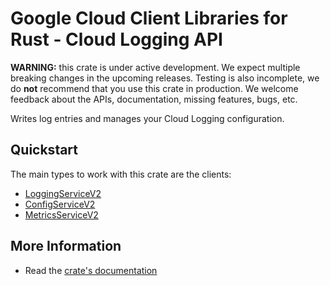 # Google Cloud Client Libraries for Rust - Cloud Logging API

<!-- Code generated by sidekick. DO NOT EDIT. -->

**WARNING:** this crate is under active development. We expect multiple breaking
changes in the upcoming releases. Testing is also incomplete, we do **not**
recommend that you use this crate in production. We welcome feedback about the
APIs, documentation, missing features, bugs, etc.

Writes log entries and manages your Cloud Logging configuration.

## Quickstart

The main types to work with this crate are the clients:

- [LoggingServiceV2]
- [ConfigServiceV2]
- [MetricsServiceV2]

## More Information

- Read the [crate's documentation](https://docs.rs/google-cloud-logging-v2/latest/google-cloud-logging-v2)

[LoggingServiceV2]: https://docs.rs/google-cloud-logging-v2/latest/google_cloud_logging_v2/client/struct.LoggingServiceV2.html
[ConfigServiceV2]: https://docs.rs/google-cloud-logging-v2/latest/google_cloud_logging_v2/client/struct.ConfigServiceV2.html
[MetricsServiceV2]: https://docs.rs/google-cloud-logging-v2/latest/google_cloud_logging_v2/client/struct.MetricsServiceV2.html
